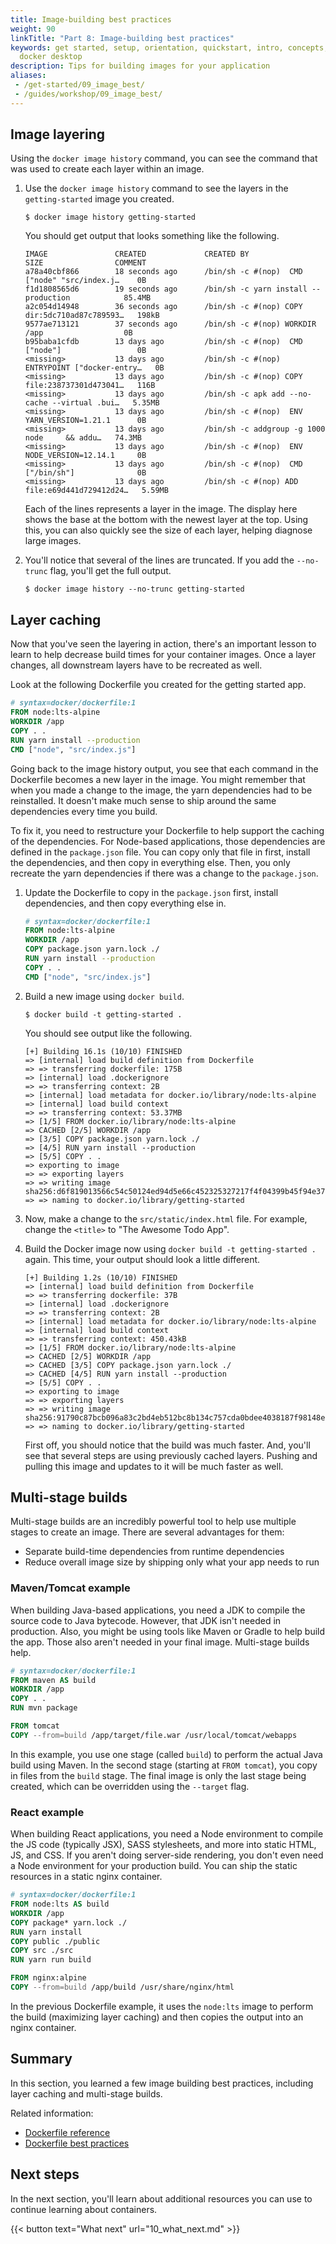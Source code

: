 ```yaml
---
title: Image-building best practices
weight: 90
linkTitle: "Part 8: Image-building best practices"
keywords: get started, setup, orientation, quickstart, intro, concepts, containers,
  docker desktop
description: Tips for building images for your application
aliases:
 - /get-started/09_image_best/
 - /guides/workshop/09_image_best/
---
```


## Image layering

Using the `docker image history` command, you can see the command that was used
to create each layer within an image.

1. Use the `docker image history` command to see the layers in the `getting-started` image you
   created.

    ```console
    $ docker image history getting-started
    ```

    You should get output that looks something like the following.

    ```plaintext
    IMAGE               CREATED             CREATED BY                                      SIZE                COMMENT
    a78a40cbf866        18 seconds ago      /bin/sh -c #(nop)  CMD ["node" "src/index.j…    0B                  
    f1d1808565d6        19 seconds ago      /bin/sh -c yarn install --production            85.4MB              
    a2c054d14948        36 seconds ago      /bin/sh -c #(nop) COPY dir:5dc710ad87c789593…   198kB               
    9577ae713121        37 seconds ago      /bin/sh -c #(nop) WORKDIR /app                  0B                  
    b95baba1cfdb        13 days ago         /bin/sh -c #(nop)  CMD ["node"]                 0B                  
    <missing>           13 days ago         /bin/sh -c #(nop)  ENTRYPOINT ["docker-entry…   0B                  
    <missing>           13 days ago         /bin/sh -c #(nop) COPY file:238737301d473041…   116B                
    <missing>           13 days ago         /bin/sh -c apk add --no-cache --virtual .bui…   5.35MB              
    <missing>           13 days ago         /bin/sh -c #(nop)  ENV YARN_VERSION=1.21.1      0B                  
    <missing>           13 days ago         /bin/sh -c addgroup -g 1000 node     && addu…   74.3MB              
    <missing>           13 days ago         /bin/sh -c #(nop)  ENV NODE_VERSION=12.14.1     0B                  
    <missing>           13 days ago         /bin/sh -c #(nop)  CMD ["/bin/sh"]              0B                  
    <missing>           13 days ago         /bin/sh -c #(nop) ADD file:e69d441d729412d24…   5.59MB   
    ```

    Each of the lines represents a layer in the image. The display here shows the base at the bottom with
    the newest layer at the top. Using this, you can also quickly see the size of each layer, helping 
    diagnose large images.

2. You'll notice that several of the lines are truncated. If you add the `--no-trunc` flag, you'll get the
   full output.

    ```console
    $ docker image history --no-trunc getting-started
    ```

## Layer caching

Now that you've seen the layering in action, there's an important lesson to learn to help decrease build
times for your container images. Once a layer changes, all downstream layers have to be recreated as well.

Look at the following Dockerfile you created for the getting started app.

```dockerfile
# syntax=docker/dockerfile:1
FROM node:lts-alpine
WORKDIR /app
COPY . .
RUN yarn install --production
CMD ["node", "src/index.js"]
```

Going back to the image history output, you see that each command in the Dockerfile becomes a new layer in the image.
You might remember that when you made a change to the image, the yarn dependencies had to be reinstalled. It doesn't make much sense to ship around the same dependencies every time you build.

To fix it, you need to restructure your Dockerfile to help support the caching
of the dependencies. For Node-based applications, those dependencies are defined
in the `package.json` file. You can copy only that file in first, install the
dependencies, and then copy in everything else. Then, you only recreate the yarn
dependencies if there was a change to the `package.json`.

1. Update the Dockerfile to copy in the `package.json` first, install dependencies, and then copy everything else in.

   ```dockerfile
   # syntax=docker/dockerfile:1
   FROM node:lts-alpine
   WORKDIR /app
   COPY package.json yarn.lock ./
   RUN yarn install --production
   COPY . .
   CMD ["node", "src/index.js"]
   ```

2. Build a new image using `docker build`.

    ```console
    $ docker build -t getting-started .
    ```

    You should see output like the following.

    ```plaintext
    [+] Building 16.1s (10/10) FINISHED
    => [internal] load build definition from Dockerfile
    => => transferring dockerfile: 175B
    => [internal] load .dockerignore
    => => transferring context: 2B
    => [internal] load metadata for docker.io/library/node:lts-alpine
    => [internal] load build context
    => => transferring context: 53.37MB
    => [1/5] FROM docker.io/library/node:lts-alpine
    => CACHED [2/5] WORKDIR /app
    => [3/5] COPY package.json yarn.lock ./
    => [4/5] RUN yarn install --production
    => [5/5] COPY . .
    => exporting to image
    => => exporting layers
    => => writing image     sha256:d6f819013566c54c50124ed94d5e66c452325327217f4f04399b45f94e37d25
    => => naming to docker.io/library/getting-started
    ```

3. Now, make a change to the `src/static/index.html` file. For example, change the `<title>` to "The Awesome Todo App".

4. Build the Docker image now using `docker build -t getting-started .` again. This time, your output should look a little different.

    ```plaintext
    [+] Building 1.2s (10/10) FINISHED
    => [internal] load build definition from Dockerfile
    => => transferring dockerfile: 37B
    => [internal] load .dockerignore
    => => transferring context: 2B
    => [internal] load metadata for docker.io/library/node:lts-alpine
    => [internal] load build context
    => => transferring context: 450.43kB
    => [1/5] FROM docker.io/library/node:lts-alpine
    => CACHED [2/5] WORKDIR /app
    => CACHED [3/5] COPY package.json yarn.lock ./
    => CACHED [4/5] RUN yarn install --production
    => [5/5] COPY . .
    => exporting to image
    => => exporting layers
    => => writing image     sha256:91790c87bcb096a83c2bd4eb512bc8b134c757cda0bdee4038187f98148e2eda
    => => naming to docker.io/library/getting-started
    ```

    First off, you should notice that the build was much faster. And, you'll see
    that several steps are using previously cached layers. Pushing and pulling
    this image and updates to it will be much faster as well. 

## Multi-stage builds

Multi-stage builds are an incredibly powerful
tool to help use multiple stages to create an image. There are several advantages for them:

- Separate build-time dependencies from runtime dependencies
- Reduce overall image size by shipping only what your app needs to run

### Maven/Tomcat example

When building Java-based applications, you need a JDK to compile the source code to Java bytecode. However,
that JDK isn't needed in production. Also, you might be using tools like Maven or Gradle to help build the app.
Those also aren't needed in your final image. Multi-stage builds help.

```dockerfile
# syntax=docker/dockerfile:1
FROM maven AS build
WORKDIR /app
COPY . .
RUN mvn package

FROM tomcat
COPY --from=build /app/target/file.war /usr/local/tomcat/webapps 
```

In this example, you use one stage (called `build`) to perform the actual Java build using Maven. In the second
stage (starting at `FROM tomcat`), you copy in files from the `build` stage. The final image is only the last stage
being created, which can be overridden using the `--target` flag.

### React example

When building React applications, you need a Node environment to compile the JS code (typically JSX), SASS stylesheets,
and more into static HTML, JS, and CSS. If you aren't doing server-side rendering, you don't even need a Node environment
for your production build. You can ship the static resources in a static nginx container.

```dockerfile
# syntax=docker/dockerfile:1
FROM node:lts AS build
WORKDIR /app
COPY package* yarn.lock ./
RUN yarn install
COPY public ./public
COPY src ./src
RUN yarn run build

FROM nginx:alpine
COPY --from=build /app/build /usr/share/nginx/html
```

In the previous Dockerfile example, it uses the `node:lts` image to perform the build (maximizing layer caching) and then copies the output
into an nginx container.

## Summary

In this section, you learned a few image building best practices, including layer caching and multi-stage builds.

Related information:
 - [Dockerfile reference](/reference/dockerfile/)
 - [Dockerfile best practices](/manuals/build/building/best-practices.md)

## Next steps

In the next section, you'll learn about additional resources you can use to continue learning about containers.

{{< button text="What next" url="10_what_next.md" >}}
